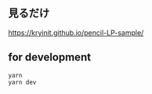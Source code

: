 ## 見るだけ

https://kryinit.github.io/pencil-LP-sample/

## for development

```shell
yarn
yarn dev
```
